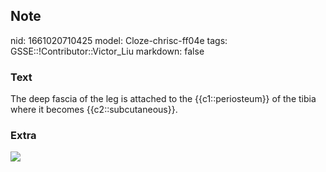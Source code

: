 ## Note
nid: 1661020710425
model: Cloze-chrisc-ff04e
tags: GSSE::!Contributor::Victor_Liu
markdown: false

### Text
The deep fascia of the leg is attached to the {{c1::periosteum}} of the tibia where it becomes {{c2::subcutaneous}}.

### Extra
<img src="f96a724a6af589eb07b4c8be061ae81d74d88db4.png">
